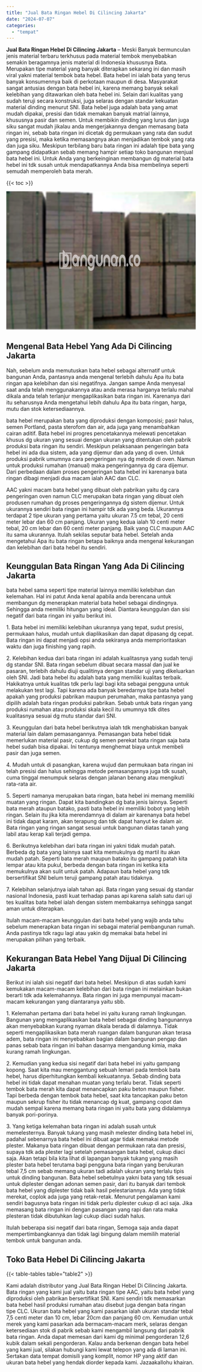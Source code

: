 ```yaml
---
title: "Jual Bata Ringan Hebel Di Cilincing Jakarta"
date: "2024-07-07"
categories: 
  - "tempat"
---
```


**Jual Bata Ringan Hebel Di Cilincing Jakarta** – Meski Banyak bermunculan jenis material terbaru terkhusus pada material tembok menyebabkan semakin beragamnya jenis material di Indonesia khususnya Bata. Merupakan tipe material yang banyak diterapkan sekarang ini dan masih viral yakni material tembok bata hebel. Bata hebel ini ialah bata yang terus banyak konsumennya baik di perkotaan maupun di desa. Masyarakat sangat antusias dengan bata hebel ini, karena memang banyak sekali kelebihan yang ditawarkan oleh bata hebel ini. Selain dari kualitas yang sudah teruji secara konstruksi, juga selaras dengan standar kekuatan material dinding menurut SNI. Bata hebel juga adalah bata yang amat mudah dipakai, presisi dan tidak memakan banyak matrial lainnya, khususnya pasir dan semen. Untuk membikin dinding yang lurus dan juga siku sangat mudah jikalau anda mengerjakannya dengan memasang bata ringan ini, sebab bata ringan ini dicetak dg permukaan yang rata dan sudut yang presisi, maka ketika memasangnya akan menjadikan tembok yang rata dan juga siku. Meskipun terbilang baru bata ringan ini adalah tipe bata yang gampang didapatkan sebab memang hampir setiap toko bangunan menjual bata hebel ini. Untuk Anda yang berkeinginan membangun dg material bata hebel ini tdk susah untuk mendapatkannya Anda bisa membelinya seperti semudah memperoleh bata merah.

{{< toc >}}

![Jual Bata Ringan Hebel Di Cilincing Jakarta](/images/jual-hebel-murah-21.png)

## Mengenal Bata Hebel Yang Ada Di Cilincing Jakarta

Nah, sebelum anda memutuskan bata hebel sebagai alternatif untuk bangunan Anda, pantasnya anda mengenal terlebih dahulu Apa itu bata ringan apa kelebihan dan sisi negatifnya. Jangan sampe Anda menyesal saat anda telah menggunakannya atau anda merasa harganya terlalu mahal dikala anda telah terlanjur mengaplikasikan bata ringan ini. Karenanya dari itu seharusnya Anda mengetahui lebih dahulu Apa itu bata ringan, harga, mutu dan stok ketersediaannya.

bata hebel merupakan bata yang diproduksi dengan komposisi; pasir halus, semen Portland, pasta sterofom dan air, ada juga yang menambahkan cairan aditif. Bata hebel ini progres pencetakannya melewati pencetakan khusus dg ukuran yang sesuai dengan ukuran yang ditentukan oleh pabrik produksi bata ringan itu sendiri. Meskipun pelaksanaan pengeringan bata hebel ini ada dua sistem, ada yang dijemur dan ada yang di oven. Untuk produksi pabrik umumnya cara pengeringan nya dg metode di oven. Namun untuk produksi rumahan (manual) maka pengeringannya dg cara dijemur. Dari perbedaan dalam proses pengeringan bata hebel ini karenanya bata ringan dibagi menjadi dua macam ialah AAC dan CLC.

AAC yakni macam bata hebel yang dibuat oleh pabrikan yaitu dg cara pengeringan oven namun CLC merupakan bata ringan yang dibuat oleh produsen rumahan dg proses pengeringannya dg sistem dijemur. Untuk ukurannya sendiri bata ringan ini hampir tdk ada yang beda. Ukurannya terdapat 2 tipe ukuran yang pertama yaitu ukuran 7.5 cm tebal, 20 centi meter lebar dan 60 cm panjang. Ukuran yang kedua ialah 10 centi meter tebal, 20 cm lebar dan 60 centi meter panjang. Baik yang CLC maupun AAC itu sama ukurannya. Itulah sekilas seputar bata hebel. Setelah anda mengetahui Apa itu bata ringan betapa baiknya anda mengenal kekurangan dan kelebihan dari bata hebel itu sendiri.

## Keunggulan Bata Ringan Yang Ada Di Cilincing Jakarta

bata hebel sama seperti tipe material lainnya memiliki kelebihan dan kelemahan. Hal ini patut Anda kenal apabila anda berencana untuk membangun dg menerapkan material bata hebel sebagai dindingnya. Sehingga anda memiliki hitungan yang ideal. Diantara keunggulan dan sisi negatif dari bata ringan ini yaitu berikut ini.

1\. Bata hebel ini memiliki kelebihan ukurannya yang tepat, sudut presisi, permukaan halus, mudah untuk diaplikasikan dan dapat dipasang dg cepat. Bata ringan ini dapat menjadi opsi anda sekiranya anda memprioritaskan waktu dan juga finishing yang rapih.

2\. Kelebihan kedua dari bata ringan ini adalah kualitasnya yang sudah teruji dg standar SNI. Bata ringan sebelum dibuat secara massal dan jual ke pasaran, terlebih dahulu diuji qualitinya dengan standar uji yang dikeluarkan oleh SNI. Jadi bata hebel itu adalah bata yang memiliki kualitas terbaik. Hakikatnya untuk kualitas tdk perlu lagi bagi kita sebagai pengguna untuk melakukan test lagi. Tapi karena ada banyak beredarnya tipe bata hebel apakah yang produksi pabrikan maupun perumahan, maka pantasnya yang dipilih adalah bata ringan produksi pabrikan. Sebab untuk bata ringan yang produksi rumahan atau produksi skala kecil itu umumnya tdk dites kualitasnya sesuai dg mutu standar dari SNI.

3\. Keunggulan dari bata hebel berikutnya ialah tdk menghabiskan banyak material lain dalam pemasangannya. Pemasangan bata hebel tidak memerlukan material pasir, cukup dg semen perekat bata ringan saja bata hebel sudah bisa dipakai. Ini tentunya menghemat biaya untuk membeli pasir dan juga semen.

4\. Mudah untuk di pasangkan, karena wujud dan permukaan bata ringan ini telah presisi dan halus sehingga metode pemasangannya juga tdk susah, cuma tinggal menumpuk selaras dengan jalanan benang atau mengikuti rata-rata air.

5\. Seperti namanya merupakan bata ringan, bata hebel ini memang memiliki muatan yang ringan. Dapat kita bandingkan dg bata jenis lainnya. Seperti bata merah ataupun batako, pasti bata hebel ini memiliki bobot yang lebih ringan. Selain itu jika kita merendamnya di dalam air karenanya bata hebel ini tidak dapat karam, akan terapung dan tdk dapat hanyut ke dalam air. Bata ringan yang ringan sangat sesuai untuk bangunan diatas tanah yang labil atau kerap kali terjadi gempa.

6\. Berikutnya kelebihan dari bata ringan ini yakni tidak mudah patah. Berbeda dg bata yang lainnya saat kita memukulnya dg martil itu akan mudah patah. Seperti bata merah maupun batako itu gampang patah kita lempar atau kita pukul, berbeda dengan bata ringan ini ketika kita memukulnya akan sulit untuk patah. Adapaun bata hebel yang tdk bersertifikat SNI belum teruji gampang patah atau tidaknya.

7\. Kelebihan selanjutnya ialah tahan api. Bata ringan yang sesuai dg standar nasional Indonesia, pasti kuat terhadap panas api karena salah satu dari uji tes kualitas bata hebel ialah dengan sistem membakarnya sehingga sangat aman untuk diterapkan.

Itulah macam-macam keunggulan dari bata hebel yang wajib anda tahu sebelum menerapkan bata ringan ini sebagai material pembangunan rumah. Anda pastinya tdk ragu lagi atau yakin dg memakai bata hebel ini merupakan pilihan yang terbaik.

## Kekurangan Bata Hebel Yang Dijual Di Cilincing Jakarta

Berikut ini ialah sisi negatif dari bata hebel. Meskipun di atas sudah kami kemukakan macam-macam kelebihan dari bata ringan ini melainkan bukan berarti tdk ada kelemahannya. Bata ringan ini juga mempunyai macam-macam kekurangan yang diantaranya yaitu sbb.

1\. Kelemahan pertama dari bata hebel ini yaitu kurang ramah lingkungan. Bangunan yang mengaplikasikan bata hebel sebagai dinding bangunannya akan menyebabkan kurang nyaman dikala berada di dalamnya. Tidak seperti mengaplikasikan bata merah ruangan dalam bangunan akan terasa adem, bata ringan ini menyebabkan bagian dalam bangunan pengap dan panas sebab bata ringan ini bahan dasarnya mengandung kimia, maka kurang ramah lingkungan.

2\. Kemudian yang kedua sisi negatif dari bata hebel ini yaitu gampang kopong. Saat kita mau menggantung sebuah lemari pada tembok bata hebel, harus diperhitungkan kembali kekuatannya. Sebab dinding bata hebel ini tidak dapat menahan muatan yang terlalu berat. Tidak seperti tembok bata merah kita dapat menancapkan paku beton maupun fisher. Tapi berbeda dengan tembok bata hebel, saat kita tancapkan paku beton maupun sekrup fisher itu tidak menancap dg kuat, gampang copot dan mudah sempal karena memang bata ringan ini yaitu bata yang didalamnya banyak pori-porinya.

3\. Yang ketiga kelemahan bata ringan ini adalah susah untuk memelesternya. Banyak tukang yang masih melester dinding bata hebel ini, padahal sebenarnya bata hebel ini dibuat agar tidak memakai metode plester. Makanya bata ringan dibuat dengan permukaan rata dan presisi, supaya tdk ada plester lagi setelah pemasangan bata hebel, cukup diaci saja. Akan tetapi bila kita lihat di lapangan banyak tukang yang masih plester bata hebel terutama bagi pengguna bata ringan yang berukuran tebal 7,5 cm sebab memang ukuran tadi adalah ukuran yang terlalu tipis untuk dinding bangunan. Bata hebel sebetulnya yakni bata yang tdk sesuai untuk diplester dengan adonan semen pasir, dari itu banyak dari tembok bata hebel yang diplester tidak baik hasil pelestariannya. Ada yang tidak merekat, coplok ada juga yang retak-retak. Menurut pengalaman kami sendiri bagusnya bata ringan ini tidak perlu diplester cukup di aci saja. Jika memasang bata ringan ini dengan pasangan yang rapi dan rata maka plesteran tidak dibutuhkan lagi cukup diaci sudah halus.

Itulah beberapa sisi negatif dari bata ringan, Semoga saja anda dapat mempertimbangkannya dan tidak lagi bingung dalam memilih material tembok untuk bangunan anda.

## Toko Bata Hebel Di Cilincing Jakarta

{{< table-tables table="table2" >}}

Kami adalah distributor yang Jual Bata Ringan Hebel Di Cilincing Jakarta. Bata ringan yang kami jual yaitu bata ringan tipe AAC, yaitu bata hebel yang diproduksi oleh pabrikan bersertifikat SNI. Kami sendiri tdk memasarkan bata hebel hasil produksi rumahan atau disebut juga dengan bata ringan tipe CLC. Ukuran bata hebel yang kami pasarkan ialah ukuran standar tebal 7,5 centi meter dan 10 cm, lebar 20cm dan panjang 60 cm. Kemudian untuk merek yang kami pasarkan ada bermacam-macam merk, selaras dengan ketersediaan stok di pabrik sebab kami mengambil langsung dari pabrik bata ringan. Anda dapat memesan dari kami dg minimal pengorderan 12,6 kubik dalam sekali pengorderan. Kalau anda berkenan dengan bata hebel yang kami jual, silakan hubungi kami lewat telepon yang ada di laman ini. Sertakan data tempat domisili yang komplit, nomor HP yang aktif dan ukuran bata hebel yang hendak diorder kepada kami. Jazaakallohu khairan.
